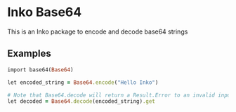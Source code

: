 # Inko Base64
This is an Inko package to encode and decode base64 strings

## Examples
```rb
import base64(Base64)

let encoded_string = Base64.encode("Hello Inko")

# Note that Base64.decode will return a Result.Error to an invalid input
let decoded = Base64.decode(encoded_string).get
```
